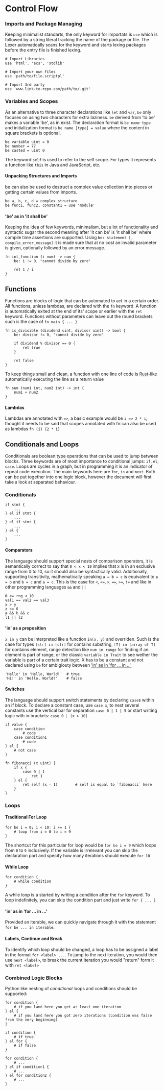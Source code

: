 # Control Flow

### Imports and Package Managing

Keeping minimalist standarts, the only keyword for importats is `use` which is followed by a string literal tracking the name of the package or file. The Lexer automatically scans for the keyword and starts lexing packages before the entry file is finished lexing.

```
# Import Libraries
use 'html', 'ecs', 'stdlib'

# Import your own files
use 'path/to/file.scriptpl'

# Import 3rd party
use 'www.link-to-repo.com/path/to/.git'
```

### Variables and Scopes

As an alternative to three character declarations like `let` and `var`, `be` only focuses on using two characters for extra laziness. `be` derived from 'to be' makes a variable 'be', as in exist. The declaration format is `be name type` and initialization format is `be name [type] = value` where the content in square brackets is optional.

```
be variable uint = 0
be number = 77
be casted = uint 0
```

The keyword `self` is used to refer to the self scope. For types it represents a function like `this` in Java and JavaScript, etc.

#### Unpacking Structures and Imports

be can also be used to destruct a complex value collection into pieces or getting certain values from imports.

```
be a, b, c, d = complex_structure
be func1, func2, constant1 = use 'module'
```

#### 'be' as in 'it shall be'

Keeping the idea of few keywords, minimalism, but a lot of functionality and syntactic sugar the second meaning after 'it can be' is 'it shall be' where compile time assertions are supported. Using `be: statement [, compile_error_message]` it is made sure that at no cost an invalid parameter is given, optionally followed by an error message.

```
fn int_function (i num) -> num {
    be: i != 0, "cannot divide by zero"
    
    ret 1 / i
}
```

## Functions

Functions are blocks of logic that can be automated to act in a certain order. All functions, unless lambdas, are declared with the `fn` keyword. A function is automatically exited at the end of its' scope or earlier with the `ret` keyword. Functions without parameters can leave out the round brackets such is the case of `fn main { ... }`

```
fn is_divisible (dividend uint, divisor uint) -> bool {
    be: divisor != 0, "cannot divide by zero"

    if dividend % divisor == 0 {
        ret true
    }
    
    ret false
}
```

To keep things small and clean, a function with one line of code is [Rust](https://www.rust-lang.org/)-like automatically executing the line as a return value

```
fn sum (num1 int, num2 int) -> int {
    num1 + num2
}
```

#### Lambdas

Lambdas are annotated with `=>`, a basic example would be `i => 2 * i`, thought it needs to be said that scopes annotated with fn can also be used as lambdas `fn (i) {2 * i}`

## Conditionals and Loops

Conditionals are boolean type operations that can be used to jump between blocks. Three keywords are of most importance to conditional jumps: `if`, `el`, `case`. Loops are cycles in a graph, but in programming it is an indicator of repeat code execution. The main keywords here are `for`, `in` and `next`. Both can be put together into one logic block, however the document will first take a look at separated behaviour.

### Conditionals

```
if stmt {
    ...
} el if stmt {
    ...
} el if stmt {
    ...
} el {
    ...
}
```

#### Comparators

The language should support special nests of comparison operators, it is semantically correct to say that `0 < x < 10` implies that x is in an exclusive range from 0 to 10, so it should also be syntactically valid. Additionally, supporting transitivity, mathematically speaking `a = b = c` is equivalent to `a = b` and `b = c` and `a = c`. This is the case for `<`, `<=`, `>`, `==`, `>=`, `!=` and like in other programming languages `&&` and `||`

```
0 <= rng < 10
val1 == val2 == val3
x > y
z <= 0
a && b && c
l1 || l2
```

#### 'in' as a preposition

`x in y` can be interpreted like a function `in(x, y)` and overriden. Such is the case for types `[str] in [str]` for contains substring, `[T] in [array of T]` for contains element, range detection like `num in range` for finding if an element is part of range, or the classic `variable in Trait` to see wether the variable is part of a certain trait logic.
X has to be a constant and not declared using `be` for ambigiouty between ['in' as in 'for ... in ...'](#in-as-in-for--in-)

```
'Hello' in 'Hello, World!'  # true
'Hi!' in 'Hello, World!'    # false
```

#### Switches

The language should support switch statements by declaring `case`s within an if block. To declare a constant case, use `case x`, to nest several constants use the vertical bar for separation `case 0 | 1 | 5` or start writing logic with in brackets: `case 0 | (x > 10)`

```
if value {
    case condition
        # code
    case condition1
        # code
} el {
    # not case
}
```

```
fn fibonacci (x uint) {
    if x {
        case 0 | 1
            ret 1
    } el {
        ret self (x - 1)        # self is equal to `fibonacci` here
    }
}
```

### Loops

#### Traditional For Loop

```
for be i = 0; i < 10: i += 1 {
    # loop from i = 0 to i = 9
}
```

The shortcut for this particular for loop would be `for be i = 9` which loops from `0` to `9` inclusively. If the variable is irrelevant you can skip the declaration part and specify how many iterations should execute `for 10`

#### While Loop

```
for condition {
    # while condition
}
```

A while loop is a started by writing a condition after the `for` keyword. To loop indefinitely, you can skip the condition part and just write `for { ... }`

#### 'in' as in 'for ... in ...'

Provided an iterable, we can quickly navigate through it with the statement `for be ... in iterable`.

#### Labels, Continue and Break

To identify which loop should be changed, a loop has to be assigned a label in the format `for <label> ...`. To jump to the next iteration, you would then use `next <label>`, to break the current iteration you would "return" form it with `ret <label>`

### Combined Logic Blocks

Python like nesting of _conditional_ loops and conditions should be supported:

```
for condition {
    # if you land here you get at least one iteration
} el {
    # if you land here you got zero iterations (condition was false from the very beginning)
}

if condition {
    # if true
} el for {
    # if false
}

for condition {
    # ...
} el if condition1 {
    # ...
} el for condition2 {
    # ...
}
```
